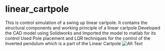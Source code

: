 # linear_cartpole
This is control simulation of a swing up linear cartpole.
It contains the structural components and working principle of a linear cartpole 
Developed the CAD model using Solidworks and Imported the model to matlab for its control Used Pole placement and LQR techniques for the control of the Inverted pendulum which is a part of the Linear Cartpole
![Alt Text](https://media.giphy.com/media/17hvBa2cUTc025bgEY/giphy.gif)
